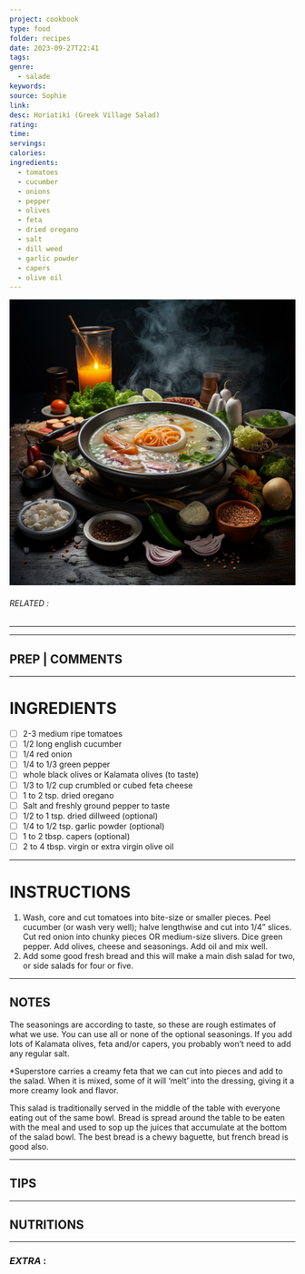 ```yaml
---
project: cookbook
type: food
folder: recipes
date: 2023-09-27T22:41
tags: 
genre:
  - salade
keywords: 
source: Sophie
link: 
desc: Horiatiki (Greek Village Salad)
rating: 
time: 
servings: 
calories: 
ingredients:
  - tomatoes
  - cucumber
  - onions
  - pepper
  - olives
  - feta
  - dried oregano
  - salt
  - dill weed
  - garlic powder
  - capers
  - olive oil
---
```


![IMAGE](_default.png)

###### *RELATED* : 
---


---
## PREP | COMMENTS



---
# INGREDIENTS

- [ ] 2-3 medium ripe tomatoes
- [ ] 1/2 long english cucumber
- [ ] 1/4 red onion
- [ ] 1/4 to 1/3 green pepper
- [ ] whole black olives or Kalamata olives (to taste)
- [ ] 1/3 to 1/2 cup crumbled or cubed feta cheese
- [ ] 1 to 2 tsp. dried oregano
- [ ] Salt and freshly ground pepper to taste
- [ ] 1/2 to 1 tsp. dried dillweed (optional)
- [ ] 1/4 to 1/2 tsp. garlic powder (optional)
- [ ] 1 to 2 tbsp. capers (optional)
- [ ] 2 to 4 tbsp. virgin or extra virgin olive oil

---
# INSTRUCTIONS

1. Wash, core and cut tomatoes into bite-size or smaller pieces. Peel cucumber (or wash very well); halve lengthwise and cut into 1/4” slices. Cut red onion into chunky pieces OR medium-size slivers. Dice green pepper. Add olives, cheese and seasonings. Add oil and mix well.
2. Add some good fresh bread and this will make a main dish salad for two, or side salads for four or five.

---
## NOTES

The seasonings are according to taste, so these are rough estimates of what we use. You can use all or none of the optional seasonings. If you add lots of Kalamata olives, feta and/or capers, you probably won’t need to add any regular salt.
  
*Superstore carries a creamy feta that we can cut into pieces and add to the salad. When it is mixed, some of it will ‘melt’ into the dressing, giving it a more creamy look and flavor.
  
This salad is traditionally served in the middle of the table with everyone eating out of the same bowl. Bread is spread around the table to be eaten with the meal and used to sop up the juices that accumulate at the bottom of the salad bowl. The best bread is a chewy baguette, but french bread is good also.

---
## TIPS



---
## NUTRITIONS



---
### *EXTRA* :



